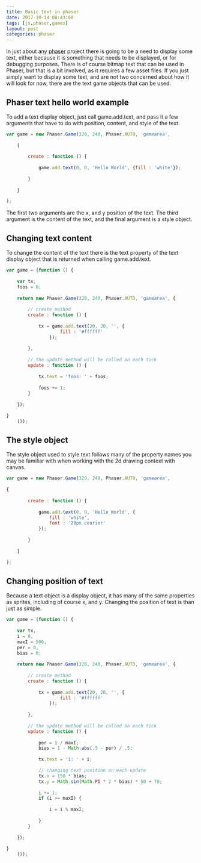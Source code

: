 ```yaml
---
title: Basic text in phaser
date: 2017-10-14 08:43:00
tags: [js,phaser,games]
layout: post
categories: phaser
---
```


In just about any [phaser](http://phaser.io) project there is going to be a need to display some text, either because it is something that needs to be displayed, or for debugging purposes. There is of course bitmap text that can be used in Phaser, but that is a bit involved, as it requires a few asset files. If you just simply want to display some text, and are not two concerned about how it will look for now, there are the text game objects that can be used.

<!-- more -->

## Phaser text hello world example

To add a text display object, just call game.add.text, and pass it a few arguments that have to do with position, content, and style of the text.

```js
var game = new Phaser.Game(320, 240, Phaser.AUTO, 'gamearea', 
 
    {
 
        create : function () {
 
            game.add.text(0, 0, 'Hello World', {fill : 'white'});
 
        }
 
    }
 
);
```

The first two arguments are the x, and y position of the text. The third argument is the content of the text, and the final argument is a style object.

## Changing text content

To change the content of the text there is the text property of the text display object that is returned when calling game.add.text.

```js
var game = (function () {
 
    var tx,
    foos = 0;
 
    return new Phaser.Game(320, 240, Phaser.AUTO, 'gamearea', {
 
        // create method
        create : function () {
 
            tx = game.add.text(20, 20, '', {
                    fill : '#ffffff'
                });
 
        },
 
        // the update method will be called on each tick
        update : function () {
 
            tx.text = 'foos: ' + foos;
 
            foos += 1;
        }
 
    });
 
}
    ());
```

## The style object

The style object used to style text follows many of the property names you may be familiar with when working with the 2d drawing context with canvas.

```js
var game = new Phaser.Game(320, 240, Phaser.AUTO, 'gamearea', 
 
{
 
        create : function () {
 
            game.add.text(0, 0, 'Hello World', {
                fill : 'white',
                font : '20px courier'
            });
 
        }
 
    }
 
);
```

## Changing position of text

Because a text object is a display object, it has many of the same properties as sprites, including of course x, and y. Changing the position of text is than just as simple.

```js
var game = (function () {
 
    var tx,
    i = 0,
    maxI = 500,
    per = 0,
    bias = 0;
 
    return new Phaser.Game(320, 240, Phaser.AUTO, 'gamearea', {
 
        // create method
        create : function () {
 
            tx = game.add.text(20, 20, '', {
                    fill : '#ffffff'
                });
 
        },
 
        // the update method will be called on each tick
        update : function () {
 
            per = i / maxI;
            bias = 1 - Math.abs(.5 - per) / .5;
 
            tx.text = 'i: ' + i;

            // changing text position on each update
            tx.x = 150 * bias;
            tx.y = Math.sin(Math.PI * 2 * bias) * 50 + 70;
 
            i += 1;
            if (i >= maxI) {
 
                i = i % maxI;
 
            }
        }
 
    });
 
}
    ());
```